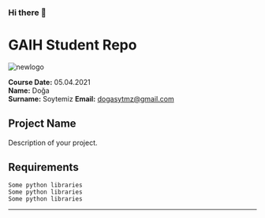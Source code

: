 ### Hi there 👋

<!--
**dogasytmz/dogasytmz** is a ✨ _special_ ✨ repository because its `README.md` (this file) appears on your GitHub profile.

Here are some ideas to get you started:

- 🔭 I’m currently working on ...
- 🌱 I’m currently learning ...
- 👯 I’m looking to collaborate on ...
- 🤔 I’m looking for help with ...
- 💬 Ask me about ...
- 📫 How to reach me: ...
- 😄 Pronouns: ...
- ⚡ Fun fact: ...
-->
# GAIH Student Repo
![newlogo](https://user-images.githubusercontent.com/81999417/113746390-f3c45a00-970e-11eb-88ff-8eba3fdaef80.png)

**Course Date:** 05.04.2021  
**Name:** Doğa  
**Surname:** Soytemiz
**Email:** dogasytmz@gmail.com  

## Project Name
Description of your project.

## Requirements
```
Some python libraries
Some python libraries
Some python libraries
```
---
